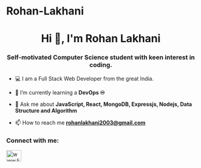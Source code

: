 # Rohan-Lakhani

<h1 align="center">Hi 👋, I'm Rohan Lakhani</h1>
<h3 align="center">Self-motivated Computer Science student with keen interest in coding.</h3>

- 💻 I am a Full Stack Web Developer from the great India.

- :dart: I’m currently learning a **DevOps ♾️**

- 💬 Ask me about **JavaScript, React, MongoDB, Expressjs, Nodejs, Data Structure and Algorithm**

- 📫 How to reach me **rohanlakhani2003@gmail.com**

<h3 align="left">Connect with me:</h3>
<p align="left">
<a href="https://www.linkedin.com/in/dhrumil-bhut-921999215/" target="blank"><img align="center" src="https://raw.githubusercontent.com/rahuldkjain/github-profile-readme-generator/master/src/images/icons/Social/linked-in-alt.svg" alt="www.linkedin.com/in/keval-rabadiya-496842203" height="30" width="40" /></a>
</p>


